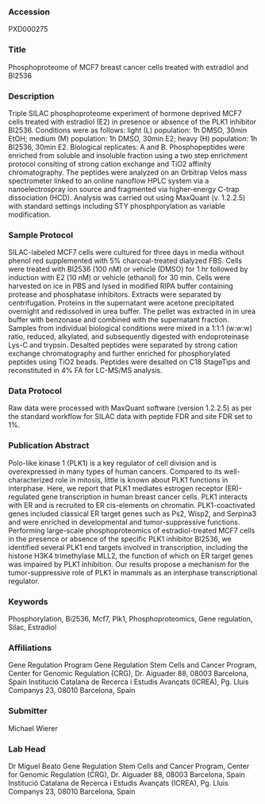 ### Accession
PXD000275

### Title
Phosphoproteome of MCF7 breast cancer cells treated with estradiol and BI2536

### Description
Triple SILAC phosphoproteome experiment of hormone deprived MCF7 cells treated with estradiol (E2) in presence or absence of the PLK1 inhibitor BI2536.  Conditions were as follows: light (L) population: 1h DMSO, 30min EtOH; medium (M) population: 1h DMSO, 30min E2; heavy (H) population: 1h BI2536, 30min E2. Biological replicates: A and B.  Phosphopeptides were enriched from soluble and insoluble fraction using a two step enrichment protocol consiting of strong cation exchange and TiO2 affinity chromatography.  The peptides were analyzed on an Orbitrap Velos mass spectrometer linked to an online nanoflow HPLC system via a nanoelectrospray ion source and fragmented via higher-energy C-trap dissociation (HCD).  Analysis was carried out using MaxQuant (v. 1.2.2.5) with standard settings including STY phosphporylation as variable modification.

### Sample Protocol
SILAC-labeled MCF7 cells were cultured for three days in media without phenol red supplemented with 5% charcoal-treated dialyzed FBS. Cells were treated with BI2536 (100 nM) or vehicle (DMSO) for 1 hr followed by induction with E2 (10 nM) or vehicle (ethanol) for 30 min. Cells were harvested on ice in PBS and lysed in modified RIPA buffer containing protease and phosphatase inhibitors. Extracts were separated by centrifugation. Proteins in the supernatant were acetone precipitated overnight and redissolved in urea buffer. The pellet was extracted in in urea buffer with benzonase and combined with the supernatant fraction. Samples from individual biological conditions were mixed in a 1:1:1 (w:w:w) ratio, reduced, alkylated, and subsequently digested with endoproteinase Lys-C and trypsin. Desalted peptides were separated by strong cation exchange chromatography and further enriched for phosphorylated peptides using TiO2 beads. Peptides were desalted on C18 StageTips and reconstituted in 4% FA for LC-MS/MS analysis.

### Data Protocol
Raw data were processed with MaxQuant software (version 1.2.2.5) as per the standard workflow for SILAC data with peptide FDR and site FDR set to 1%.

### Publication Abstract
Polo-like kinase 1 (PLK1) is a key regulator of cell division and is overexpressed in many types of human cancers. Compared to its well-characterized role in mitosis, little is known about PLK1 functions in interphase. Here, we report that PLK1 mediates estrogen receptor (ER)-regulated gene transcription in human breast cancer cells. PLK1 interacts with ER and is recruited to ER cis-elements on chromatin. PLK1-coactivated genes included classical ER target genes such as Ps2, Wisp2, and Serpina3 and were enriched in developmental and tumor-suppressive functions. Performing large-scale phosphoproteomics of estradiol-treated MCF7 cells in the presence or absence of the specific PLK1 inhibitor BI2536, we identified several PLK1 end targets involved in transcription, including the histone H3K4 trimethylase MLL2, the function of which on ER target genes was impaired by PLK1 inhibition. Our results propose a mechanism for the tumor-suppressive role of PLK1 in mammals as an interphase transcriptional regulator.

### Keywords
Phosphorylation, Bi2536, Mcf7, Plk1, Phosphoproteomics, Gene regulation, Silac, Estradiol

### Affiliations
Gene Regulation Program
Gene Regulation Stem Cells and Cancer Program, Center for Genomic Regulation (CRG), Dr. Aiguader 88, 08003 Barcelona, Spain Institució Catalana de Recerca i Estudis Avançats (ICREA), Pg. Lluis Companys 23, 08010 Barcelona, Spain

### Submitter
Michael Wierer

### Lab Head
Dr Miguel Beato
Gene Regulation Stem Cells and Cancer Program, Center for Genomic Regulation (CRG), Dr. Aiguader 88, 08003 Barcelona, Spain Institució Catalana de Recerca i Estudis Avançats (ICREA), Pg. Lluis Companys 23, 08010 Barcelona, Spain


